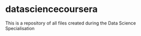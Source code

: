 # datasciencecoursera
This is a repository of all files created during the Data Science Specialisation
